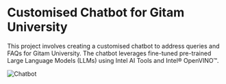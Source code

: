 # **Customised Chatbot for Gitam University**

This project involves creating a customised chatbot to address queries and FAQs for Gitam University. The chatbot leverages fine-tuned pre-trained Large Language Models (LLMs) using Intel AI Tools and Intel® OpenVINO™.

![Chatbot](https://github.com/user-attachments/assets/746da697-a948-4b75-ac45-662ddf8856ec)
